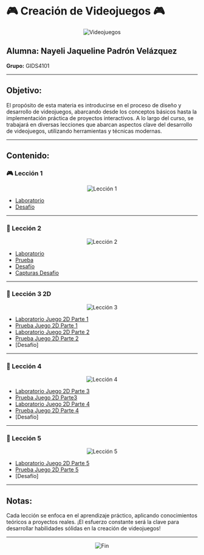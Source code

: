 # 🎮 Creación de Videojuegos 🎮

<p align="center">
  <img src="https://i.gifer.com/5bux.gif" alt="Videojuegos">
  
</p>

## Alumna: Nayeli Jaqueline Padrón Velázquez  
**Grupo:** GIDS4101

---

## Objetivo:
El propósito de esta materia es introducirse en el proceso de diseño y desarrollo de videojuegos, abarcando desde los conceptos básicos hasta la implementación práctica de proyectos interactivos. A lo largo del curso, se trabajará en diversas lecciones que abarcan aspectos clave del desarrollo de videojuegos, utilizando herramientas y técnicas modernas.

---

## Contenido:

### 🎮 Lección 1
<p align="center">
  <img src="https://media.tenor.com/hEQj4yw2vmkAAAAC/start-game.gif" alt="Lección 1">
</p>

- [Laboratorio](https://github.com/Nayelipadron24/Videojuegos/blob/main/Prototipo1_NayeliJaquelinePadronVelazquez.unitypackage)  
- [Desafío](https://github.com/Nayelipadron24/Videojuegos/blob/main/NJPV_Desafio1.unitypackage)

---

### 🌟 Lección 2
<p align="center">
  <img src="https://www.cinepremiere.com.mx/wp-content/uploads/2020/04/videojuegos-2.gif" alt="Lección 2">
</p>

- [Laboratorio](https://github.com/Nayelipadron24/Videojuegos/blob/main/Prototipo2_NayeliJaquelinePadronVelazquez.unitypackage)  
- [Prueba](https://github.com/Nayelipadron24/Videojuegos/blob/main/CapturasPrototipo2.docx)  
- [Desafío](https://github.com/Nayelipadron24/Videojuegos/blob/main/NJPV_Desafio2.unitypackage)
- [Capturas Desafio](https://github.com/Nayelipadron24/Videojuegos/blob/main/Desafio2.pdf)

---

### 🤖 Lección 3 2D
<p align="center">
  <img src="https://pa1.narvii.com/6383/7199b02cf88e01e699517d49f223faae8661107b_hq.gif" alt="Lección 3">
</p>

- [Laboratorio Juego 2D Parte 1](https://github.com/Nayelipadron24/Videojuegos/blob/main/Prototipo3_NayeliJaquelinePadronVelazquez.unitypackage)  
- [Prueba Juego 2D Parte 1](https://github.com/Nayelipadron24/Videojuegos/blob/main/CapturasPrototipo2.docx)
- [Laboratorio Juego 2D Parte 2](https://github.com/Nayelipadron24/Videojuegos/blob/main/Prototipo3Parte2_NayeliJaquelinePadronVelazquez.unitypackage)  
- [Prueba Juego 2D Parte 2](https://github.com/Nayelipadron24/Videojuegos/blob/main/CapturasPrototipo3_parte2.pdf)  
- [Desafío]

---

### 🎨 Lección 4
<p align="center">
  <img src="https://th.bing.com/th/id/OIP.8VEthqeSedWesicGWnl7ygAAAA?rs=1&pid=ImgDetMain" alt="Lección 4">
</p>

- [Laboratorio Juego 2D Parte 3](https://github.com/Nayelipadron24/Videojuegos/blob/main/Prototipo4Parte1_NayeliJaquelinePadronVelazquez.unitypackage)  
- [Prueba Juego 2D Parte3](https://github.com/Nayelipadron24/Videojuegos/blob/main/CapturasManual3.pdf)
- [Laboratorio Juego 2D Parte 4](https://github.com/Nayelipadron24/Videojuegos/blob/main/Prototipo4Parte2_NayeliJaquelinePadronVelazquez.unitypackage)
- [Prueba Juego 2D Parte 4](https://github.com/Nayelipadron24/Videojuegos/blob/main/CapturasManual4.pdf)
- [Desafío]  

---

### 🚀 Lección 5
<p align="center">
  <img src="https://th.bing.com/th/id/OIP.8VEthqeSedWesicGWnl7ygAAAA?rs=1&pid=ImgDetMain" alt="Lección 5">
</p>

- [Laboratorio Juego 2D Parte 5](https://github.com/Nayelipadron24/Videojuegos/blob/main/Prototipo5Parte1_NayeliJaquelinePadronVelazquez.unitypackage)  
- [Prueba Juego 2D Parte 5](https://github.com/Nayelipadron24/Videojuegos/blob/main/Manual5.pdf)  
- [Desafío]

---

## Notas:
Cada lección se enfoca en el aprendizaje práctico, aplicando conocimientos teóricos a proyectos reales. ¡El esfuerzo constante será la clave para desarrollar habilidades sólidas en la creación de videojuegos!

---

<p align="center">
  <img src="https://media.giphy.com/media/5GoVLqeAOo6PK/giphy.gif" alt="Fin">
</p>
